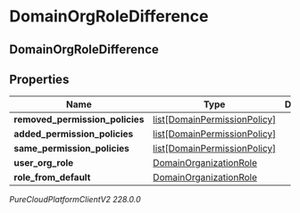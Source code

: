 # DomainOrgRoleDifference

## DomainOrgRoleDifference

## Properties

|Name | Type | Description | Notes|
|------------ | ------------- | ------------- | -------------|
| **removed_permission_policies** | [list[DomainPermissionPolicy]](DomainPermissionPolicy) |  | [optional] |
| **added_permission_policies** | [list[DomainPermissionPolicy]](DomainPermissionPolicy) |  | [optional] |
| **same_permission_policies** | [list[DomainPermissionPolicy]](DomainPermissionPolicy) |  | [optional] |
| **user_org_role** | [DomainOrganizationRole](DomainOrganizationRole) |  | [optional] |
| **role_from_default** | [DomainOrganizationRole](DomainOrganizationRole) |  | [optional] |



_PureCloudPlatformClientV2 228.0.0_
